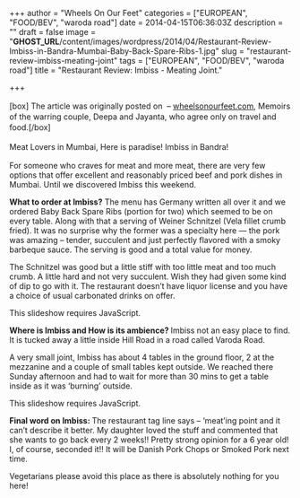 +++
author = "Wheels On Our Feet"
categories = ["EUROPEAN", "FOOD/BEV", "waroda road"]
date = 2014-04-15T06:36:03Z
description = ""
draft = false
image = "__GHOST_URL__/content/images/wordpress/2014/04/Restaurant-Review-Imbiss-in-Bandra-Mumbai-Baby-Back-Spare-Ribs-1.jpg"
slug = "restaurant-review-imbiss-meating-joint"
tags = ["EUROPEAN", "FOOD/BEV", "waroda road"]
title = "Restaurant Review: Imbiss - Meating Joint."

+++


<p><span style="line-height: 1.5em;">[box]</span> The article was originally posted on  – <a href="https://www.wheelsonourfeet.com/">wheelsonourfeet.com</a>, Memoirs of the warring couple, Deepa and Jayanta, who agree only on travel and food.<span style="line-height: 1.5em;">[/box]</span></p>
<p><span style="line-height: 1.5em;">Meat Lovers in Mumbai, Here is paradise! Imbiss in Bandra!</span></p>
<p>For someone who craves for meat and more meat, there are very few options that offer excellent and reasonably priced beef and pork dishes in Mumbai. Until we discovered Imbiss this weekend.</p>
<p><b>What to order at Imbiss?</b> The menu has Germany written all over it and we ordered Baby Back Spare Ribs (portion for two) which seemed to be on every table. Along with that a serving of Weiner Schnitzel (Vela fillet crumb fried). It was no surprise why the former was a specialty here — the pork was amazing – tender, succulent and just perfectly flavored with a smoky barbeque sauce. The serving is good and a total value for money.</p>
<p>The Schnitzel was good but a little stiff with too little meat and too much crumb. A little hard and not very succulent. Wish they had given some kind of dip to go with it. The restaurant doesn’t have liquor license and you have a choice of usual carbonated drinks on offer.</p>
<p><p class="jetpack-slideshow-noscript robots-nocontent">This slideshow requires JavaScript.</p><div id="gallery-6327-30-slideshow" class="slideshow-window jetpack-slideshow slideshow-black" data-trans="fade" data-autostart="1" data-gallery="[{&quot;src&quot;:&quot;https:\/\/bandra.info\/wp-content\/uploads\/2014\/04\/Restaurant-Review-Imbiss-in-Bandra-Mumbai-Baby-Back-Spare-Ribs-1.jpg&quot;,&quot;id&quot;:&quot;6328&quot;,&quot;title&quot;:&quot;Restaurant-Review-Imbiss-in-Bandra-Mumbai-Baby-Back-Spare-Ribs-1&quot;,&quot;alt&quot;:&quot;&quot;,&quot;caption&quot;:&quot;Baby-Back-Spare-Ribs&quot;,&quot;itemprop&quot;:&quot;image&quot;},{&quot;src&quot;:&quot;https:\/\/bandra.info\/wp-content\/uploads\/2014\/04\/Restaurant-Review-Imbiss-in-Bandra-Mumbai-Fried-Duck-egg.jpg&quot;,&quot;id&quot;:&quot;6329&quot;,&quot;title&quot;:&quot;Restaurant-Review-Imbiss-in-Bandra-Mumbai-Fried-Duck-egg&quot;,&quot;alt&quot;:&quot;&quot;,&quot;caption&quot;:&quot;Fried-Duck-egg.jpg&quot;,&quot;itemprop&quot;:&quot;image&quot;},{&quot;src&quot;:&quot;https:\/\/bandra.info\/wp-content\/uploads\/2014\/04\/Restaurant-Review-Imbiss-in-Bandra-Mumbai-Weiner-Schnitzel.jpg&quot;,&quot;id&quot;:&quot;6330&quot;,&quot;title&quot;:&quot;Restaurant-Review-Imbiss-in-Bandra-Mumbai-Weiner-Schnitzel&quot;,&quot;alt&quot;:&quot;&quot;,&quot;caption&quot;:&quot;Weiner-Schnitzel&quot;,&quot;itemprop&quot;:&quot;image&quot;},{&quot;src&quot;:&quot;https:\/\/bandra.info\/wp-content\/uploads\/2014\/04\/Restaurant-Review-Menu-Card-of-Imbiss-in-Bandra-Mumbai-e1397450905385.jpg&quot;,&quot;id&quot;:&quot;6331&quot;,&quot;title&quot;:&quot;Restaurant-Review-Menu-Card-of-Imbiss-in-Bandra-Mumbai-e1397450905385&quot;,&quot;alt&quot;:&quot;&quot;,&quot;caption&quot;:&quot;Menu Card&quot;,&quot;itemprop&quot;:&quot;image&quot;}]" itemscope itemtype="https://schema.org/ImageGallery"></div></p>
<p><b>Where is Imbiss and How is its ambience? </b>Imbiss not an easy place to find. It is tucked away a little inside Hill Road in a road called Varoda Road.</p>
<p>A very small joint, Imbiss has about 4 tables in the ground floor, 2 at the mezzanine and a couple of small tables kept outside. We reached there Sunday afternoon and had to wait for more than 30 mins to get a table inside as it was ‘burning’ outside.</p>
<p><p class="jetpack-slideshow-noscript robots-nocontent">This slideshow requires JavaScript.</p><div id="gallery-6327-31-slideshow" class="slideshow-window jetpack-slideshow slideshow-black" data-trans="fade" data-autostart="1" data-gallery="[{&quot;src&quot;:&quot;https:\/\/bandra.info\/wp-content\/uploads\/2014\/04\/Restaurant-Review-Imbiss-in-Bandra-Mumbai-Indoors.jpg&quot;,&quot;id&quot;:&quot;6332&quot;,&quot;title&quot;:&quot;Restaurant-Review-Imbiss-in-Bandra-Mumbai-Indoors&quot;,&quot;alt&quot;:&quot;&quot;,&quot;caption&quot;:&quot;&quot;,&quot;itemprop&quot;:&quot;image&quot;},{&quot;src&quot;:&quot;https:\/\/bandra.info\/wp-content\/uploads\/2014\/04\/Restaurant-Review-Imbiss-in-Bandra-Mumbai.jpg&quot;,&quot;id&quot;:&quot;6333&quot;,&quot;title&quot;:&quot;Restaurant-Review-Imbiss-in-Bandra-Mumbai&quot;,&quot;alt&quot;:&quot;&quot;,&quot;caption&quot;:&quot;&quot;,&quot;itemprop&quot;:&quot;image&quot;},{&quot;src&quot;:&quot;https:\/\/bandra.info\/wp-content\/uploads\/2014\/04\/Where-Is-Imbiss-in-Bandra.jpg&quot;,&quot;id&quot;:&quot;6334&quot;,&quot;title&quot;:&quot;Where-Is-Imbiss-in-Bandra&quot;,&quot;alt&quot;:&quot;&quot;,&quot;caption&quot;:&quot;&quot;,&quot;itemprop&quot;:&quot;image&quot;}]" itemscope itemtype="https://schema.org/ImageGallery"></div></p>
<p><b>Final word on Imbiss: </b>The restaurant tag line says – ‘meat’ing point and it can’t describe it better. My daughter loved the stuff and commented that she wants to go back every 2 weeks!! Pretty strong opinion for a 6 year old! I, of course, seconded it!! It will be Danish Pork Chops or Smoked Pork next time.</p>
<p>Vegetarians please avoid this place as there is absolutely nothing for you here!</p>



